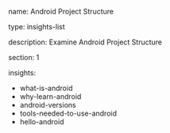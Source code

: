 name: Android Project Structure

type: insights-list

description: Examine Android Project Structure

section: 1

insights:
  - what-is-android
  - why-learn-android
  - android-versions
  - tools-needed-to-use-android
  - hello-android
